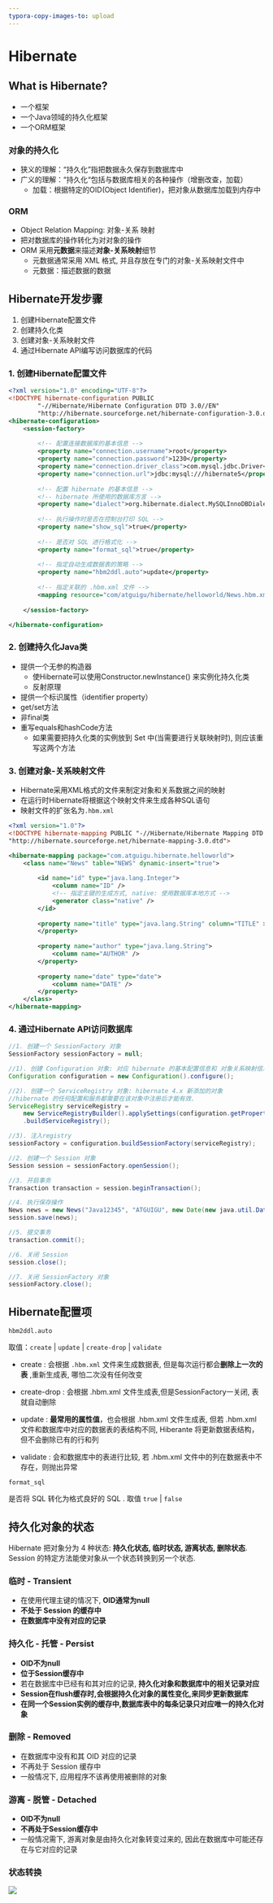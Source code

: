 ```yaml
---
typora-copy-images-to: upload
---
```


# Hibernate

## What is Hibernate?

- 一个框架
- 一个Java领域的持久化框架
- 一个ORM框架

### 对象的持久化

- 狭义的理解：“持久化”指把数据永久保存到数据库中
- 广义的理解：“持久化“包括与数据库相关的各种操作（增删改查，加载）
  - 加载：根据特定的OID(Object Identifier)，把对象从数据库加载到内存中

### ORM

- Object Relation Mapping: 对象-关系 映射
- 把对数据库的操作转化为对对象的操作
- ORM 采用**元数据**来描述**对象-关系映射**细节
  - 元数据通常采用 XML 格式, 并且存放在专门的对象-关系映射文件中
  - 元数据：描述数据的数据

## Hibernate开发步骤

1. 创建Hibernate配置文件
2. 创建持久化类
3. 创建对象-关系映射文件
4. 通过Hibernate API编写访问数据库的代码

### 1. 创建Hibernate配置文件

```xml
<?xml version="1.0" encoding="UTF-8"?>
<!DOCTYPE hibernate-configuration PUBLIC
		"-//Hibernate/Hibernate Configuration DTD 3.0//EN"
		"http://hibernate.sourceforge.net/hibernate-configuration-3.0.dtd">
<hibernate-configuration>
	<session-factory>
    
		<!-- 配置连接数据库的基本信息 -->
		<property name="connection.username">root</property>
		<property name="connection.password">1230</property>
		<property name="connection.driver_class">com.mysql.jdbc.Driver</property>
		<property name="connection.url">jdbc:mysql:///hibernate5</property>
		
		<!-- 配置 hibernate 的基本信息 -->
		<!-- hibernate 所使用的数据库方言 -->
		<property name="dialect">org.hibernate.dialect.MySQLInnoDBDialect</property>		
		
		<!-- 执行操作时是否在控制台打印 SQL -->
		<property name="show_sql">true</property>
	
		<!-- 是否对 SQL 进行格式化 -->
		<property name="format_sql">true</property>
	
		<!-- 指定自动生成数据表的策略 -->
		<property name="hbm2ddl.auto">update</property>
		
		<!-- 指定关联的 .hbm.xml 文件 -->
		<mapping resource="com/atguigu/hibernate/helloworld/News.hbm.xml"/>
	
	</session-factory>

</hibernate-configuration>
```

### 2. 创建持久化Java类

- 提供一个无参的构造器
  - 使Hibernate可以使用Constructor.newInstance() 来实例化持久化类
  - 反射原理
- 提供一个标识属性（identifier property）
- get/set方法
- 非final类
- 重写equals和hashCode方法
  - 如果需要把持久化类的实例放到 Set 中(当需要进行关联映射时), 则应该重写这两个方法

### 3. 创建对象-关系映射文件

- Hibernate采用XML格式的文件来制定对象和关系数据之间的映射
- 在运行时Hibernate将根据这个映射文件来生成各种SQL语句
- 映射文件的扩张名为`.hbm.xml`

```xml
<?xml version="1.0"?>
<!DOCTYPE hibernate-mapping PUBLIC "-//Hibernate/Hibernate Mapping DTD 3.0//EN"
"http://hibernate.sourceforge.net/hibernate-mapping-3.0.dtd">

<hibernate-mapping package="com.atguigu.hibernate.helloworld">
    <class name="News" table="NEWS" dynamic-insert="true">
        
        <id name="id" type="java.lang.Integer">
            <column name="ID" />
            <!-- 指定主键的生成方式, native: 使用数据库本地方式 -->
            <generator class="native" />
        </id>
    
        <property name="title" type="java.lang.String" column="TITLE" >
        </property>
        
        <property name="author" type="java.lang.String">
            <column name="AUTHOR" />
        </property>
        
        <property name="date" type="date">
            <column name="DATE" />
        </property>		
    </class> 
</hibernate-mapping>
```

### 4. 通过Hibernate API访问数据库

```java
//1. 创建一个 SessionFactory 对象
SessionFactory sessionFactory = null;

//1). 创建 Configuration 对象: 对应 hibernate 的基本配置信息和 对象关系映射信息
Configuration configuration = new Configuration().configure();

//2). 创建一个 ServiceRegistry 对象: hibernate 4.x 新添加的对象
//hibernate 的任何配置和服务都需要在该对象中注册后才能有效.
ServiceRegistry serviceRegistry = 
    new ServiceRegistryBuilder().applySettings(configuration.getProperties())
    .buildServiceRegistry();

//3). 注入registry
sessionFactory = configuration.buildSessionFactory(serviceRegistry);

//2. 创建一个 Session 对象
Session session = sessionFactory.openSession();

//3. 开启事务
Transaction transaction = session.beginTransaction();

//4. 执行保存操作
News news = new News("Java12345", "ATGUIGU", new Date(new java.util.Date().getTime()));
session.save(news);

//5. 提交事务 
transaction.commit();

//6. 关闭 Session
session.close();

//7. 关闭 SessionFactory 对象
sessionFactory.close();
```

## Hibernate配置项

`hbm2ddl.auto`

取值：`create` | `update` | `create-drop` | `validate`

- create : 会根据 `.hbm.xml` 文件来生成数据表, 但是每次运行都会**删除上一次的表** ,重新生成表, 哪怕二次没有任何改变

- create-drop : 会根据 .hbm.xml 文件生成表,但是SessionFactory一关闭, 表就自动删除

- update : **最常用的属性值**，也会根据 .hbm.xml 文件生成表, 但若 .hbm.xml 文件和数据库中对应的数据表的表结构不同, Hiberante 将更新数据表结构，但不会删除已有的行和列

- validate : 会和数据库中的表进行比较, 若 .hbm.xml 文件中的列在数据表中不存在，则抛出异常

`format_sql`

是否将 SQL 转化为格式良好的 SQL . 取值 `true` | `false`

## 持久化对象的状态

Hibernate 把对象分为 4 种状态: **持久化状态, 临时状态, 游离状态, 删除状态**. Session 的特定方法能使对象从一个状态转换到另一个状态.

### 临时 - Transient

- 在使用代理主键的情况下, **OID通常为null**
- **不处于 Session 的缓存中**
- **在数据库中没有对应的记录**

### 持久化 - 托管 - Persist

- **OID不为null**
- **位于Session缓存中**
- 若在数据库中已经有和其对应的记录, **持久化对象和数据库中的相关记录对应**
- **Session在flush缓存时,会根据持久化对象的属性变化,来同步更新数据库**
- **在同一个Session实例的缓存中,数据库表中的每条记录只对应唯一的持久化对象**

### 删除 - Removed

- 在数据库中没有和其 OID 对应的记录
- 不再处于 Session 缓存中
- 一般情况下, 应用程序不该再使用被删除的对象

### 游离 - 脱管 - Detached

- **OID不为null**
- **不再处于Session缓存中**
- 一般情况需下, 游离对象是由持久化对象转变过来的, 因此在数据库中可能还存在与它对应的记录

### 状态转换

![](https://raw.githubusercontent.com/Nathan-Mu/notes/master/.img/hibernate、object_status_transfer.png)